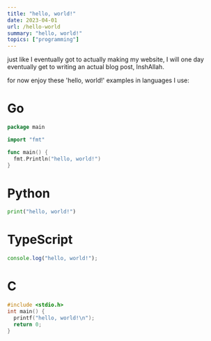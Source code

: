 ```yaml
---
title: "hello, world!"
date: 2023-04-01
url: /hello-world
summary: "hello, world!"
topics: ["programming"]
---
```


just like I eventually got to actually making my website,
I will one day eventually get to writing an actual blog post, InshAllah.

for now enjoy these 'hello, world!' examples in languages I use:

# Go

```go
package main

import "fmt"

func main() {
  fmt.Println("hello, world!")
}
```

# Python

```py
print("hello, world!")
```

# TypeScript

```ts
console.log("hello, world!");
```

# C

```c
#include <stdio.h>
int main() {
  printf("hello, world!\n");
  return 0;
}
```
